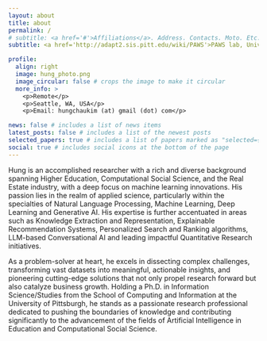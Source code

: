 ```yaml
---
layout: about
title: about
permalink: /
# subtitle: <a href='#'>Affiliations</a>. Address. Contacts. Moto. Etc.
subtitle: <a href='http://adapt2.sis.pitt.edu/wiki/PAWS'>PAWS lab, University of Pittsburgh</a>; AI Org., Zillow Group.

profile:
  align: right
  image: hung_photo.png
  image_circular: false # crops the image to make it circular
  more_info: >
    <p>Remote</p>
    <p>Seattle, WA, USA</p>
    <p>Email: hungchaukim (at) gmail (dot) com</p>

news: false # includes a list of news items
latest_posts: false # includes a list of the newest posts
selected_papers: true # includes a list of papers marked as "selected={true}"
social: true # includes social icons at the bottom of the page
---
```


Hung is an accomplished researcher with a rich and diverse background spanning Higher Education, Computational Social Science, and the Real Estate industry, with a deep focus on machine learning innovations. His passion lies in the realm of applied science, particularly within the specialties of Natural Language Processing, Machine Learning, Deep Learning and Generative AI. His expertise is further accentuated in areas such as Knowledge Extraction and Representation, Explainable Recommendation Systems, Personalized Search and Ranking algorithms, LLM-based Conversational AI and leading impactful Quantitative Research initiatives.

As a problem-solver at heart, he excels in dissecting complex challenges, transforming vast datasets into meaningful, actionable insights, and pioneering cutting-edge solutions that not only propel research forward but also catalyze business growth. Holding a Ph.D. in Information Science/Studies from the School of Computing and Information at the University of Pittsburgh, he stands as a passionate research professional dedicated to pushing the boundaries of knowledge and contributing significantly to the advancement of the fields of Artificial Intelligence in Education and Computational Social Science.
